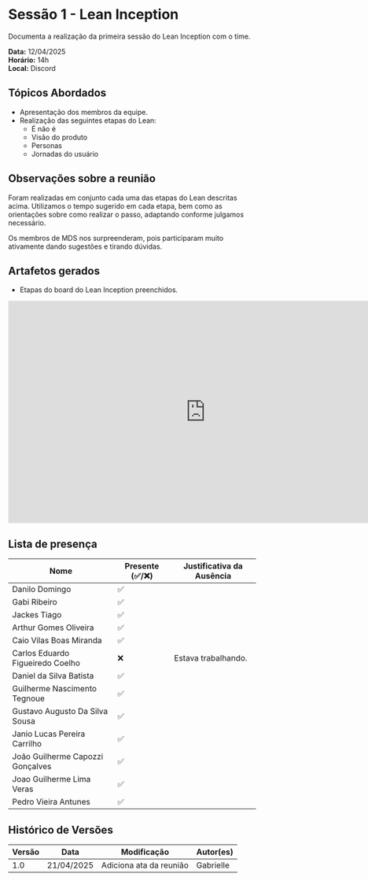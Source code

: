 # Sessão 1 - Lean Inception

Documenta a realização da primeira sessão do Lean Inception com o time.

**Data:** 12/04/2025      
**Horário:** 14h         
**Local:** Discord         

## Tópicos Abordados
- Apresentação dos membros da equipe.
- Realização das seguintes etapas do Lean:
  - É não é
  - Visão do produto
  - Personas
  - Jornadas do usuário

## Observações sobre a reunião
Foram realizadas em conjunto cada uma das etapas do Lean descritas acima. Utilizamos o tempo sugerido em cada etapa, bem como as orientações sobre como realizar o passo, adaptando conforme julgamos necessário.

Os membros de MDS nos surpreenderam, pois participaram muito ativamente dando sugestões e tirando dúvidas. 

## Artafetos gerados
- Etapas do board do Lean Inception preenchidos.

<iframe style="border: 1px solid rgba(0, 0, 0, 0.1);" width="800" height="450" src="https://embed.figma.com/board/1ymY7TSvIhFjh4hmK5XZCR/Lean-Inception?node-id=0-1&embed-host=share" allowfullscreen></iframe>


## Lista de presença
| Nome                              | Presente (✅/❌) | Justificativa da Ausência               |
|-----------------------------------|-------------------|-----------------------------------------|
| Danilo Domingo                    |     ✅           |                                         |
| Gabi Ribeiro                      |     ✅           |                                         |
| Jackes Tiago                      |     ✅           |                                         |
| Arthur Gomes Oliveira             |     ✅           |                                         |
| Caio Vilas Boas Miranda           |     ✅           |                                         |
| Carlos Eduardo Figueiredo Coelho  |     ❌           |    Estava trabalhando.                  |
| Daniel da Silva Batista           |     ✅           |                                         |
| Guilherme Nascimento Tegnoue      |     ✅           |                                         |
| Gustavo Augusto Da Silva Sousa    |     ✅           |                                         |
| Janio Lucas Pereira Carrilho      |     ✅           |                                         |
| João Guilherme Capozzi Gonçalves  |     ✅           |                                         |
| Joao Guilherme Lima Veras         |     ✅           |                                         |
| Pedro Vieira Antunes              |     ✅           |                                         |


## Histórico de Versões

| Versão | Data       | Modificação                | Autor(es)         |
|--------|------------|----------------------------|-------------------|
|   1.0  | 21/04/2025 | Adiciona ata da reunião    | Gabrielle         |
